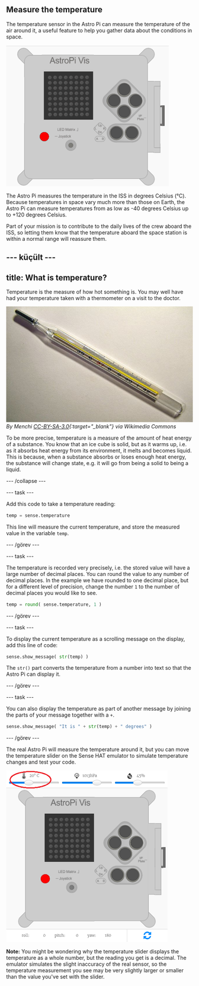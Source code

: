 ## Measure the temperature

The temperature sensor in the Astro Pi can measure the temperature of the air around it, a useful feature to help you gather data about the conditions in space.

![Message about the temperature](images/degrees-message.gif)

The Astro Pi measures the temperature in the ISS in degrees Celsius (&deg;C). Because temperatures in space vary much more than those on Earth, the Astro Pi can measure temperatures from as low as -40 degrees Celsius up to +120 degrees Celsius.

Part of your mission is to contribute to the daily lives of the crew aboard the ISS, so letting them know that the temperature aboard the space station is within a normal range will reassure them.

## \--- küçült \---

## title: What is temperature?

Temperature is the measure of how hot something is. You may well have had your temperature taken with a thermometer on a visit to the doctor.

![Thermometer](images/thermometer.JPG) *By Menchi [CC-BY-SA-3.0](http://creativecommons.org/licenses/by-sa/3.0/){:target="_blank"} via Wikimedia Commons*

To be more precise, temperature is a measure of the amount of heat energy of a substance. You know that an ice cube is solid, but as it warms up, i.e. as it absorbs heat energy from its environment, it melts and becomes liquid. This is because, when a substance absorbs or loses enough heat energy, the substance will change state, e.g. it will go from being a solid to being a liquid.

\--- /collapse \---

\--- task \---

Add this code to take a temperature reading:

```python
temp = sense.temperature
```

This line will measure the current temperature, and store the measured value in the variable `temp`.

\--- /görev \---

\--- task \---

The temperature is recorded very precisely, i.e. the stored value will have a large number of decimal places. You can round the value to any number of decimal places. In the example we have rounded to one decimal place, but for a different level of precision, change the number `1` to the number of decimal places you would like to see.

```python
temp = round( sense.temperature, 1 )
```

\--- /görev \---

\--- task \---

To display the current temperature as a scrolling message on the display, add this line of code:

```python
sense.show_message( str(temp) )
```

The `str()` part converts the temperature from a number into text so that the Astro Pi can display it.

\--- /görev \---

\--- task \---

You can also display the temperature as part of another message by joining the parts of your message together with a `+`.

```python
sense.show_message( "It is " + str(temp) + " degrees" )
```

\--- /görev \---

The real Astro Pi will measure the temperature around it, but you can move the temperature slider on the Sense HAT emulator to simulate temperature changes and test your code.

![Temperature slider](images/temperature-slider.png)

**Note:** You might be wondering why the temperature slider displays the temperature as a whole number, but the reading you get is a decimal. The emulator simulates the slight inaccuracy of the real sensor, so the temperature measurement you see may be very slightly larger or smaller than the value you've set with the slider.